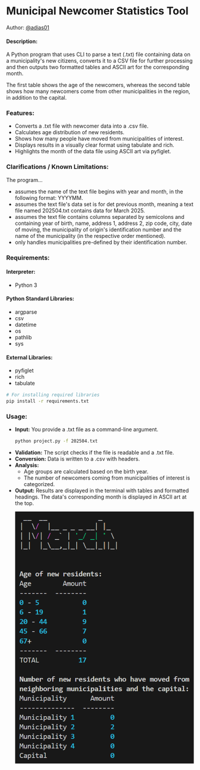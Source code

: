 # Municipal Newcomer Statistics Tool
Author: [@adias01](https://github.com/adias01)

#### Description:
A Python program that uses CLI to parse a text (.txt) file containing data on a municipality's new citizens, converts it to a CSV file for further processing and then outputs two formatted tables and ASCII art for the corresponding month.

The first table shows the age of the newcomers, whereas the second table shows how many newcomers come from other municipalities in the region, in addition to the capital.

### Features:
- Converts a .txt file with newcomer data into a .csv file.
- Calculates age distribution of new residents.
- Shows how many people have moved from municipalities of interest.
- Displays results in a visually clear format using tabulate and rich.
- Highlights the month of the data file using ASCII art via pyfiglet.

### Clarifications / Known Limitations:
The program...
- assumes the name of the text file begins with year and month, in the following format: YYYYMM.
- assumes the text file's data set is for det previous month, meaning a text file named 202504.txt contains data for March 2025.
- assumes the text file contains columns separated by semicolons and containing year of birth, name, address 1, address 2, zip code, city, date of moving, the municipality of origin's identification number and the name of the municipality (in the respective order mentioned).
- only handles municipalities pre-defined by their identification number.

### Requirements:
#### Interpreter:
- Python 3

#### Python Standard Libraries:
- argparse
- csv
- datetime
- os
- pathlib
- sys

#### External Libraries:
- pyfiglet
- rich
- tabulate
  
 ```bash
 # For installing required libraries
 pip install -r requirements.txt
 ```

### Usage:
<ul>
<li><b>Input:</b> You provide a .txt file as a command-line argument.</li>

```bash
python project.py -f 202504.txt
```

<li><b>Validation:</b> The script checks if the file is readable and a .txt file.</li>
<li><b>Conversion:</b> Data is written to a .csv with headers.</li>
<li><b>Analysis:</b>
    <ul>
        <li>Age groups are calculated based on the birth year.</li>
        <li>The number of newcomers coming from municipalities of interest is categorized.</li>
    </ul>
<li><b>Output:</b> Results are displayed in the terminal with tables and formatted headings. The data's corresponding month is displayed in ASCII art at the top.</li>

![Visual presentation of project output](assets/images/project_output.png)




